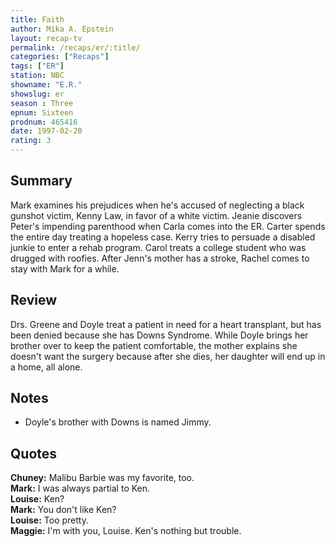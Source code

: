 ```yaml
---
title: Faith
author: Mika A. Epstein
layout: recap-tv
permalink: /recaps/er/:title/
categories: ["Recaps"]
tags: ["ER"]
station: NBC
showname: "E.R."
showslug: er
season : Three  
epnum: Sixteen  
prodnum: 465416    
date: 1997-02-20  
rating: 3  
---
```


## Summary  
  
Mark examines his prejudices when he's accused of neglecting a black gunshot victim, Kenny Law, in favor of a white victim. Jeanie discovers Peter's impending parenthood when Carla comes into the ER. Carter spends the entire day treating a hopeless case. Kerry tries to persuade a disabled junkie to enter a rehab program. Carol treats a college student who was drugged with roofies. After Jenn's mother has a stroke, Rachel comes to stay with Mark for a while.

## Review  
  
Drs. Greene and Doyle treat a patient in need for a heart transplant, but has been denied because she has Downs Syndrome. While Doyle brings her brother over to keep the patient comfortable, the mother explains she doesn't want the surgery because after she dies, her daughter will end up in a home, all alone.

## Notes  
  
* Doyle's brother with Downs is named Jimmy.

## Quotes  
  
**Chuney:** Malibu Barbie was my favorite, too.  
**Mark:** I was always partial to Ken.  
**Louise:** Ken?  
**Mark:** You don't like Ken?  
**Louise:** Too pretty.  
**Maggie:** I'm with you, Louise. Ken's nothing but trouble.